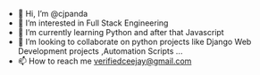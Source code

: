 - 👋 Hi, I’m @cjpanda
- 👀 I’m interested in Full Stack Engineering 
- 🌱 I’m currently learning Python and after that Javascript 
- 💞️ I’m looking to collaborate on python projects like Django Web Development projects ,Automation Scripts ... 
- 📫 How to reach me verifiedceejay@gmail.com 

<!---
cjpanda/cjpanda is a ✨ special ✨ repository because its `README.md` (this file) appears on your GitHub profile.
You can click the Preview link to take a look at your changes.
--->
